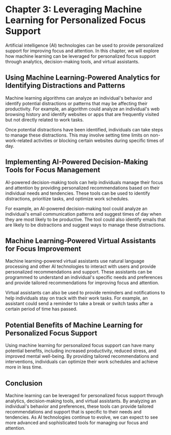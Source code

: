 Chapter 3: Leveraging Machine Learning for Personalized Focus Support
=====================================================================

Artificial intelligence (AI) technologies can be used to provide personalized support for improving focus and attention. In this chapter, we will explore how machine learning can be leveraged for personalized focus support through analytics, decision-making tools, and virtual assistants.

Using Machine Learning-Powered Analytics for Identifying Distractions and Patterns
----------------------------------------------------------------------------------

Machine learning algorithms can analyze an individual's behavior and identify potential distractions or patterns that may be affecting their productivity. For example, an algorithm could analyze an individual's web browsing history and identify websites or apps that are frequently visited but not directly related to work tasks.

Once potential distractions have been identified, individuals can take steps to manage these distractions. This may involve setting time limits on non-work-related activities or blocking certain websites during specific times of day.

Implementing AI-Powered Decision-Making Tools for Focus Management
------------------------------------------------------------------

AI-powered decision-making tools can help individuals manage their focus and attention by providing personalized recommendations based on their individual needs and tendencies. These tools can be used to identify distractions, prioritize tasks, and optimize work schedules.

For example, an AI-powered decision-making tool could analyze an individual's email communication patterns and suggest times of day when they are most likely to be productive. The tool could also identify emails that are likely to be distractions and suggest ways to manage these distractions.

Machine Learning-Powered Virtual Assistants for Focus Improvement
-----------------------------------------------------------------

Machine learning-powered virtual assistants use natural language processing and other AI technologies to interact with users and provide personalized recommendations and support. These assistants can be programmed to understand an individual's specific needs and preferences and provide tailored recommendations for improving focus and attention.

Virtual assistants can also be used to provide reminders and notifications to help individuals stay on track with their work tasks. For example, an assistant could send a reminder to take a break or switch tasks after a certain period of time has passed.

Potential Benefits of Machine Learning for Personalized Focus Support
---------------------------------------------------------------------

Using machine learning for personalized focus support can have many potential benefits, including increased productivity, reduced stress, and improved mental well-being. By providing tailored recommendations and interventions, individuals can optimize their work schedules and achieve more in less time.

Conclusion
----------

Machine learning can be leveraged for personalized focus support through analytics, decision-making tools, and virtual assistants. By analyzing an individual's behavior and preferences, these tools can provide tailored recommendations and support that is specific to their needs and tendencies. As AI technologies continue to evolve, we can expect to see more advanced and sophisticated tools for managing our focus and attention.
